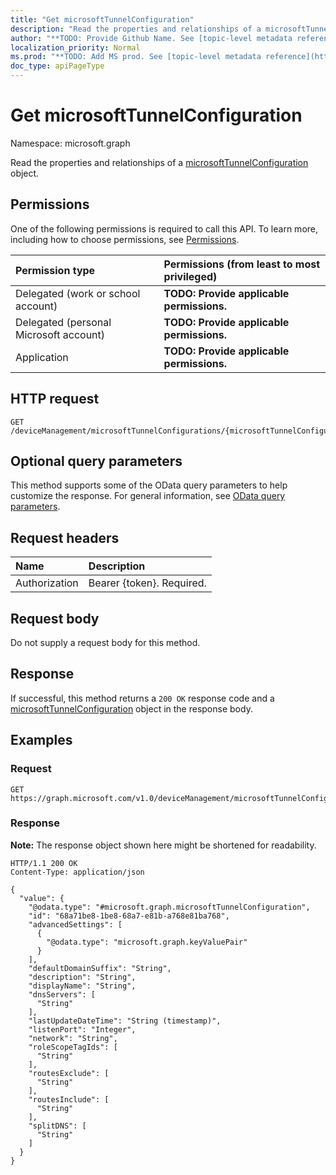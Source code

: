 ```yaml
---
title: "Get microsoftTunnelConfiguration"
description: "Read the properties and relationships of a microsoftTunnelConfiguration object."
author: "**TODO: Provide Github Name. See [topic-level metadata reference](https://msgo.azurewebsites.net/add/document/guidelines/metadata.html#topic-level-metadata)**"
localization_priority: Normal
ms.prod: "**TODO: Add MS prod. See [topic-level metadata reference](https://msgo.azurewebsites.net/add/document/guidelines/metadata.html#topic-level-metadata)**"
doc_type: apiPageType
---
```


# Get microsoftTunnelConfiguration
Namespace: microsoft.graph



Read the properties and relationships of a [microsoftTunnelConfiguration](../resources/microsofttunnelconfiguration.md) object.

## Permissions
One of the following permissions is required to call this API. To learn more, including how to choose permissions, see [Permissions](/graph/permissions-reference).

|Permission type|Permissions (from least to most privileged)|
|:---|:---|
|Delegated (work or school account)|**TODO: Provide applicable permissions.**|
|Delegated (personal Microsoft account)|**TODO: Provide applicable permissions.**|
|Application|**TODO: Provide applicable permissions.**|

## HTTP request

<!-- {
  "blockType": "ignored"
}
-->
``` http
GET /deviceManagement/microsoftTunnelConfigurations/{microsoftTunnelConfigurationId}
```

## Optional query parameters
This method supports some of the OData query parameters to help customize the response. For general information, see [OData query parameters](/graph/query-parameters).

## Request headers
|Name|Description|
|:---|:---|
|Authorization|Bearer {token}. Required.|

## Request body
Do not supply a request body for this method.

## Response

If successful, this method returns a `200 OK` response code and a [microsoftTunnelConfiguration](../resources/microsofttunnelconfiguration.md) object in the response body.

## Examples

### Request
<!-- {
  "blockType": "request",
  "name": "get_microsofttunnelconfiguration"
}
-->
``` http
GET https://graph.microsoft.com/v1.0/deviceManagement/microsoftTunnelConfigurations/{microsoftTunnelConfigurationId}
```


### Response
**Note:** The response object shown here might be shortened for readability.
<!-- {
  "blockType": "response",
  "truncated": true,
  "@odata.type": "microsoft.graph.microsoftTunnelConfiguration"
}
-->
``` http
HTTP/1.1 200 OK
Content-Type: application/json

{
  "value": {
    "@odata.type": "#microsoft.graph.microsoftTunnelConfiguration",
    "id": "68a71be8-1be8-68a7-e81b-a768e81ba768",
    "advancedSettings": [
      {
        "@odata.type": "microsoft.graph.keyValuePair"
      }
    ],
    "defaultDomainSuffix": "String",
    "description": "String",
    "displayName": "String",
    "dnsServers": [
      "String"
    ],
    "lastUpdateDateTime": "String (timestamp)",
    "listenPort": "Integer",
    "network": "String",
    "roleScopeTagIds": [
      "String"
    ],
    "routesExclude": [
      "String"
    ],
    "routesInclude": [
      "String"
    ],
    "splitDNS": [
      "String"
    ]
  }
}
```

